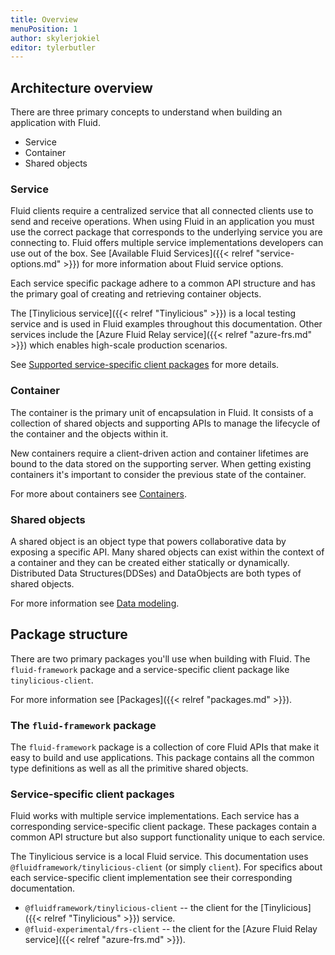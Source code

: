 ```yaml
---
title: Overview
menuPosition: 1
author: skylerjokiel
editor: tylerbutler
---
```


## Architecture overview

There are three primary concepts to understand when building an application with Fluid.

- Service
- Container
- Shared objects

### Service

Fluid clients require a centralized service that all connected clients use to send and receive operations. When using Fluid in an application you must use the correct package that corresponds to the underlying service you are connecting to. Fluid offers multiple service implementations developers can use out of the box. See [Available Fluid Services]({{< relref "service-options.md" >}}) for more information about Fluid service options.

Each service specific package adhere to a common API structure and has the primary goal of creating and retrieving container objects.

The [Tinylicious service]({{< relref "Tinylicious" >}}) is a local testing service and is used in Fluid examples throughout this documentation. Other services include the [Azure Fluid Relay service]({{< relref "azure-frs.md" >}}) which enables high-scale production scenarios.

See [Supported service-specific client packages](#service-specific-client-packages) for more details.

### Container

The container is the primary unit of encapsulation in Fluid. It consists of a collection of shared objects and supporting APIs to manage the lifecycle of the container and the objects within it.

New containers require a client-driven action and container lifetimes are bound to the data stored on the supporting server. When getting existing containers it's important to consider the previous state of the container.

For more about containers see [Containers](./containers.md).

### Shared objects

A shared object is an object type that powers collaborative data by exposing a specific API. Many shared objects can exist within the context of a container and they can be created either statically or dynamically. Distributed Data Structures(DDSes) and DataObjects are both types of shared objects.

For more information see [Data modeling](./data-modeling.md).

## Package structure

There are two primary packages you'll use when building with Fluid. The `fluid-framework` package
and a service-specific client package like `tinylicious-client`.

For more information see [Packages]({{< relref "packages.md" >}}).

### The `fluid-framework` package

The `fluid-framework` package is a collection of core Fluid APIs that make it easy to build and use applications. This package contains all the common type definitions as well as all the primitive shared objects.

### Service-specific client packages

Fluid works with multiple service implementations. Each service has a corresponding service-specific client package. These packages contain a common API structure but also support functionality unique to each service.

The Tinylicious service is a local Fluid service. This documentation uses `@fluidframework/tinylicious-client` (or simply `client`). For specifics about each service-specific client implementation see their corresponding documentation.

- `@fluidframework/tinylicious-client` -- the client for the [Tinylicious]({{< relref "Tinylicious" >}}) service.
- `@fluid-experimental/frs-client` -- the client for the [Azure Fluid Relay service]({{< relref "azure-frs.md" >}}).
